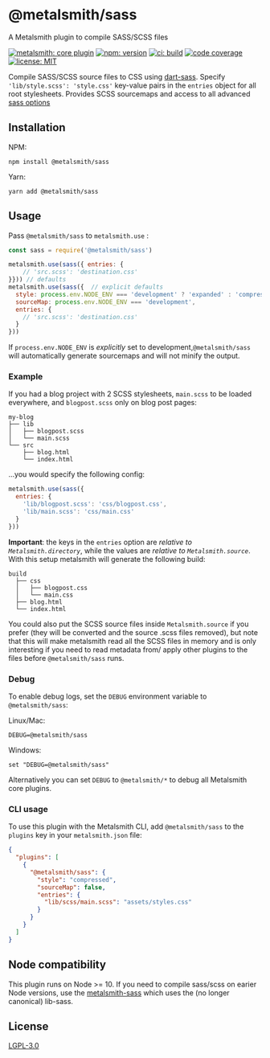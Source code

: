 # @metalsmith/sass

A Metalsmith plugin to compile SASS/SCSS files

[![metalsmith: core plugin][metalsmith-badge]][metalsmith-url]
[![npm: version][npm-badge]][npm-url]
[![ci: build][ci-badge]][ci-url]
[![code coverage][codecov-badge]][codecov-url]
[![license: MIT][license-badge]][license-url]

Compile SASS/SCSS source files to CSS using [dart-sass](https://sass-lang.com/dart-sass). Specify `'lib/style.scss': 'style.css'` key-value pairs in the `entries` object for all root stylesheets. Provides SCSS sourcemaps and access to all advanced [sass options](https://sass-lang.com/documentation/js-api/interfaces/Options)

## Installation

NPM:
```
npm install @metalsmith/sass
```
Yarn:
```
yarn add @metalsmith/sass
```

## Usage

Pass `@metalsmith/sass` to `metalsmith.use` :

```js
const sass = require('@metalsmith/sass')

metalsmith.use(sass({ entries: {
    // 'src.scss': 'destination.css'
}})) // defaults
metalsmith.use(sass({  // explicit defaults
  style: process.env.NODE_ENV === 'development' ? 'expanded' : 'compressed',
  sourceMap: process.env.NODE_ENV === 'development',
  entries: {
    // 'src.scss': 'destination.css'
  }
}))
```

If `process.env.NODE_ENV` is *explicitly* set to development,`@metalsmith/sass` will automatically generate sourcemaps and will not minify the output.

### Example
If you had a blog project with 2 SCSS stylesheets, `main.scss` to be loaded everywhere, and `blogpost.scss` only on blog post pages:

```plaintext
my-blog
├── lib
│   ├── blogpost.scss
│   └── main.scss
└── src
    ├── blog.html
    └── index.html
```
...you would specify the following config:

```js
metalsmith.use(sass({
  entries: {
    'lib/blogpost.scss': 'css/blogpost.css',
    'lib/main.scss': 'css/main.css'
  }
}))
```
**Important**: the keys in the `entries` option are *relative to `Metalsmith.directory`*, while the values are *relative to `Metalsmith.source`*.
With this setup metalsmith will generate the following build:

```plaintext
build
  ├── css
  │   ├── blogpost.css
  │   └── main.css
  ├── blog.html
  └── index.html
```
You could also put the SCSS source files inside `Metalsmith.source` if you prefer (they will be converted and the source .scss files removed), but note that this will make metalsmith read all the SCSS files in memory and is only interesting if you need to read metadata from/ apply other plugins to the files before `@metalsmith/sass` runs.

### Debug

To enable debug logs, set the `DEBUG` environment variable to `@metalsmith/sass`:

Linux/Mac:
```
DEBUG=@metalsmith/sass
```
Windows:
```
set "DEBUG=@metalsmith/sass"
```

Alternatively you can set `DEBUG` to `@metalsmith/*` to debug all Metalsmith core plugins.

### CLI usage

To use this plugin with the Metalsmith CLI, add `@metalsmith/sass` to the `plugins` key in your `metalsmith.json` file:

```json
{
  "plugins": [
    {
      "@metalsmith/sass": {
        "style": "compressed",
        "sourceMap": false,
        "entries": {
          "lib/scss/main.scss": "assets/styles.css"
        }
      }
    }
  ]
}
```

## Node compatibility

This plugin runs on Node >= 10. If you need to compile sass/scss on earier Node versions, use the [metalsmith-sass](https://github.com/stevenschobert/metalsmith-sass) which uses the (no longer canonical) lib-sass.

## License

[LGPL-3.0](LICENSE)

[npm-badge]: https://img.shields.io/npm/v/@metalsmith/sass.svg
[npm-url]: https://www.npmjs.com/package/@metalsmith/sass
[ci-badge]: https://app.travis-ci.com/metalsmith/sass.svg?branch=master
[ci-url]: https://app.travis-ci.com/github/metalsmith/sass
[metalsmith-badge]: https://img.shields.io/badge/metalsmith-core_plugin-green.svg?longCache=true
[metalsmith-url]: https://metalsmith.io
[codecov-badge]: https://img.shields.io/coveralls/github/metalsmith/sass
[codecov-url]: https://coveralls.io/github/metalsmith/sass
[license-badge]: https://img.shields.io/github/license/metalsmith/sass
[license-url]: LICENSE
